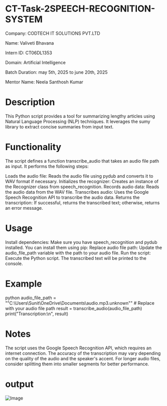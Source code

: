 # CT-Task-2SPEECH-RECOGNITION-SYSTEM

Company: CODTECH IT SOLUTIONS PVT.LTD

Name: Valiveti Bhavana

Intern ID: CT06DL1353

Domain: Artificial Intelligence

Batch Duration: may 5th, 2025 to june 20th, 2025

Mentor Name: Neela Santhosh Kumar

# Description
This Python script provides a tool for summarizing lengthy articles using Natural Language Processing (NLP) techniques. It leverages the sumy library to extract concise summaries from input text.

# Functionality
The script defines a function transcribe_audio that takes an audio file path as input. It performs the following steps:

Loads the audio file: Reads the audio file using pydub and converts it to WAV format if necessary. Initializes the recognizer: Creates an instance of the Recognizer class from speech_recognition. Records audio data: Reads the audio data from the WAV file. Transcribes audio: Uses the Google Speech Recognition API to transcribe the audio data. Returns the transcription: If successful, returns the transcribed text; otherwise, returns an error message.

# Usage
Install dependencies: Make sure you have speech_recognition and pydub installed. You can install them using pip: Replace audio file path: Update the audio_file_path variable with the path to your audio file. Run the script: Execute the Python script. The transcribed text will be printed to the console.

# Example
python audio_file_path = ""C:\Users\Sunit\OneDrive\Documents\audio.mp3.unknown"" # Replace with your audio file path result = transcribe_audio(audio_file_path) print("Transcription:\n", result)

# Notes
The script uses the Google Speech Recognition API, which requires an internet connection. The accuracy of the transcription may vary depending on the quality of the audio and the speaker's accent. For longer audio files, consider splitting them into smaller segments for better performance.

# output
![Image](https://github.com/user-attachments/assets/6da2551b-7c01-4fdf-8308-24777283acd7)
